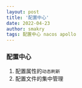 ```yaml
---
layout: post
title: '配置中心'
date: 2022-04-23
author: smakry
tags: 配置中心 nacos apollo
---
```


> 

### 配置中心
1. 配置属性的`动态刷新`
2. 配置文件的集中管理
